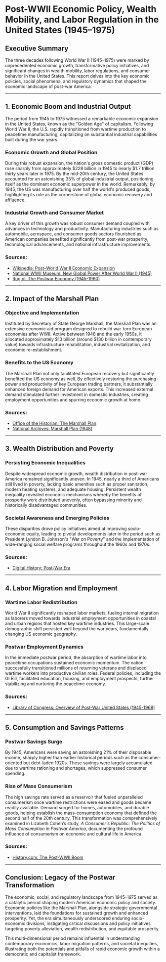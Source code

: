 # Post-WWII Economic Policy, Wealth Mobility, and Labor Regulation in the United States (1945–1975)

## Executive Summary

The three decades following World War II (1945–1975) were marked by unprecedented economic growth, transformative policy initiatives, and significant changes in wealth mobility, labor regulations, and consumer behavior in the United States. This report delves into the key economic policies, social phenomena, and regulatory dynamics that shaped the economic landscape of post-war America.

---

## 1. Economic Boom and Industrial Output

The period from 1945 to 1975 witnessed a remarkable economic expansion in the United States, known as the "Golden Age" of capitalism. Following World War II, the U.S. rapidly transitioned from wartime production to peacetime manufacturing, capitalizing on substantial industrial capabilities built during the war years.

### Economic Growth and Global Position
During this robust expansion, the nation's gross domestic product (GDP) rose sharply from approximately $228 billion in 1945 to nearly $1.7 trillion thirty years later in 1975. By the mid-20th century, the United States accounted for an astonishing 35% of global industrial output, positioning itself as the dominant economic superpower in the world. Remarkably, by 1945, the US was manufacturing over half the world's produced goods, highlighting its role as the cornerstone of global economic recovery and affluence.

### Industrial Growth and Consumer Market
A key driver of this growth was robust consumer demand coupled with advances in technology and productivity. Manufacturing industries such as automobile, aerospace, and consumer goods sectors flourished as American companies benefited significantly from post-war prosperity, technological advancements, and national infrastructure improvements.

### Sources:
- [Wikipedia: Post–World War II Economic Expansion](https://en.wikipedia.org/wiki/Post–World_War_II_economic_expansion)
- [National WWII Museum: New Global Power After World War II (1945)](https://www.nationalww2museum.org/war/articles/new-global-power-after-world-war-ii-1945)
- [Rug.nl: The Postwar Economy (1945-1960)](https://www.let.rug.nl/usa/outlines/history-1994/postwar-america/the-postwar-economy-1945-1960.php)

---

## 2. Impact of the Marshall Plan

### Objective and Implementation
Instituted by Secretary of State George Marshall, the Marshall Plan was an extensive economic aid program designed to rebuild war-torn European economies after WWII. Active between 1948 and the early 1950s, it allocated approximately $13 billion (around $130 billion in contemporary value) towards infrastructure rehabilitation, industrial revitalization, and economic re-establishment.

### Benefits to the US Economy
The Marshall Plan not only facilitated European recovery but significantly benefited the US economy as well. By effectively restoring the purchasing-power and productivity of key European trading partners, it substantially enhanced foreign demand for American exports. This increased external demand stimulated further investment in domestic industries, creating employment opportunities and spurring economic growth at home.

### Sources:
- [Office of the Historian: The Marshall Plan](https://history.state.gov/milestones/1945-1952/marshall-plan)
- [National Archives: Marshall Plan (1948)](https://www.archives.gov/milestone-documents/marshall-plan)

---

## 3. Wealth Distribution and Poverty

### Persisting Economic Inequalities
Despite widespread economic growth, wealth distribution in post-war America remained significantly uneven. In 1945, nearly a third of Americans still lived in poverty, lacking basic amenities such as proper sanitation, modern heating systems, and adequate housing. Persistent wealth inequality revealed economic mechanisms whereby the benefits of prosperity were distributed unevenly, often bypassing minority and historically disadvantaged communities.

### Societal Awareness and Emerging Policies
These disparities drove policy initiatives aimed at improving socio-economic equity, leading to pivotal developments later in the period such as President Lyndon B. Johnson's "War on Poverty" and the implementation of wide-ranging social welfare programs throughout the 1960s and 1970s.

### Sources:
- [Digital History: Post-War Era](https://www.digitalhistory.uh.edu/era.cfm?eraid=16&smtid=1)

---

## 4. Labor Migration and Employment

### Wartime Labor Redistribution
World War II significantly reshaped labor markets, fueling internal migration as laborers moved towards industrial employment opportunities in coastal and urban regions that hosted key wartime industries. This large-scale demographic shift persisted well beyond the war years, fundamentally changing US economic geography.

### Postwar Employment Dynamics
In the immediate postwar period, the absorption of wartime labor into peacetime occupations sustained economic momentum. The nation successfully transitioned millions of returning veterans and displaced wartime workers into productive civilian roles. Federal policies, including the GI Bill, facilitated education, housing, and employment prospects, further stabilizing and nurturing the peacetime economy.

### Sources:
- [Library of Congress: Overview of Post-War United States (1945-1968)](https://www.loc.gov/classroom-materials/united-states-history-primary-source-timeline/post-war-united-states-1945-1968/overview/)

---

## 5. Consumption and Savings Patterns

### Postwar Savings Surge
By 1945, Americans were saving an astonishing 21% of their disposable income, sharply higher than earlier historical periods such as the consumer-oriented but debt-laden 1920s. These savings were largely accumulated due to wartime rationing and shortages, which suppressed consumer spending.

### Rise of Mass Consumerism
The high savings rate served as a reservoir that fueled unparalleled consumerism once wartime restrictions were eased and goods became readily available. Demand surged for homes, automobiles, and durable goods, helping establish the mass-consumption economy that defined the second half of the 20th century. This transformation was comprehensively examined in Lizabeth Cohen’s study, *A Consumer's Republic: The Politics of Mass Consumption in Postwar America*, documenting the profound influence of consumerism on economic and cultural life in America.

### Sources:
- [History.com: The Post-WWII Boom](https://www.history.com/articles/post-world-war-ii-boom-economy)

---

## Conclusion: Legacy of the Postwar Transformation

The economic, social, and regulatory landscape from 1945–1975 served as a catalytic period shaping modern American economic policy and society. Economic policies like the Marshall Plan, alongside strategic governmental interventions, laid the foundations for sustained growth and enhanced prosperity. Yet, the era simultaneously underscored enduring socio-economic divisions, instigating critical discussions and policy initiatives targeting poverty alleviation, wealth redistribution, and equitable prosperity.

This multi-dimensional period remains influential in understanding contemporary economics, labor migration patterns, and societal inequities, illustrating both the potentials and pitfalls of rapid economic growth within a democratic and capitalist framework.